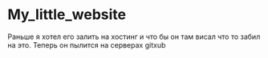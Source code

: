 # My_little_website
Раньше я хотел его залить на хостинг и что бы он там висал что то забил на это.
Теперь он пылится на серверах gitxub
